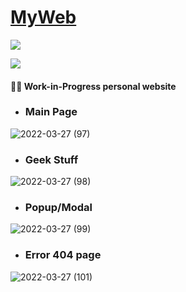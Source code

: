 # [MyWeb](https://vader.social)

<a href="https://github.com/CrypticVader/MyWeb/blob/main/LICENSE"><img src="https://img.shields.io/badge/license-MIT-blue" /></a>

<a href="https://vader.social"><img src="https://img.shields.io/badge/vercel-production-brightgreen" /></a>

#### 👨‍🏭 Work-in-Progress personal website

- ### Main Page
![2022-03-27 (97)](https://user-images.githubusercontent.com/61494838/160291365-65440a96-b7bf-419d-a707-5335c3a25857.png)

- ### Geek Stuff
![2022-03-27 (98)](https://user-images.githubusercontent.com/61494838/160291383-37baada3-c581-4581-810b-3834ffa8dce9.png)

- ### Popup/Modal
![2022-03-27 (99)](https://user-images.githubusercontent.com/61494838/160291397-ae91b401-dc70-454a-a4bf-fdfbd21c86c6.png)

- ### Error 404 page
![2022-03-27 (101)](https://user-images.githubusercontent.com/61494838/160291410-639873fa-5292-4e7e-a709-9dd75d7cfe09.png)

